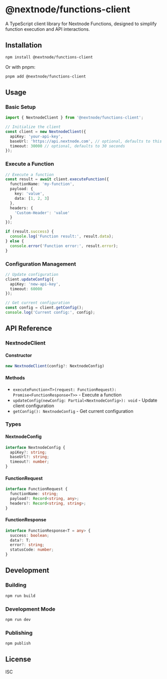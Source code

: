 # @nextnode/functions-client

A TypeScript client library for Nextnode Functions, designed to simplify function execution and API interactions.

## Installation

```bash
npm install @nextnode/functions-client
```

Or with pnpm:

```bash
pnpm add @nextnode/functions-client
```

## Usage

### Basic Setup

```typescript
import { NextnodeClient } from '@nextnode/functions-client';

// Initialize the client
const client = new NextnodeClient({
  apiKey: 'your-api-key',
  baseUrl: 'https://api.nextnode.com', // optional, defaults to this
  timeout: 30000 // optional, defaults to 30 seconds
});
```

### Execute a Function

```typescript
// Execute a function
const result = await client.executeFunction({
  functionName: 'my-function',
  payload: {
    key: 'value',
    data: [1, 2, 3]
  },
  headers: {
    'Custom-Header': 'value'
  }
});

if (result.success) {
  console.log('Function result:', result.data);
} else {
  console.error('Function error:', result.error);
}
```

### Configuration Management

```typescript
// Update configuration
client.updateConfig({
  apiKey: 'new-api-key',
  timeout: 60000
});

// Get current configuration
const config = client.getConfig();
console.log('Current config:', config);
```

## API Reference

### NextnodeClient

#### Constructor

```typescript
new NextnodeClient(config?: NextnodeConfig)
```

#### Methods

- `executeFunction<T>(request: FunctionRequest): Promise<FunctionResponse<T>>` - Execute a function
- `updateConfig(newConfig: Partial<NextnodeConfig>): void` - Update client configuration
- `getConfig(): NextnodeConfig` - Get current configuration

### Types

#### NextnodeConfig

```typescript
interface NextnodeConfig {
  apiKey?: string;
  baseUrl?: string;
  timeout?: number;
}
```

#### FunctionRequest

```typescript
interface FunctionRequest {
  functionName: string;
  payload?: Record<string, any>;
  headers?: Record<string, string>;
}
```

#### FunctionResponse

```typescript
interface FunctionResponse<T = any> {
  success: boolean;
  data?: T;
  error?: string;
  statusCode: number;
}
```

## Development

### Building

```bash
npm run build
```

### Development Mode

```bash
npm run dev
```

### Publishing

```bash
npm publish
```

## License

ISC
